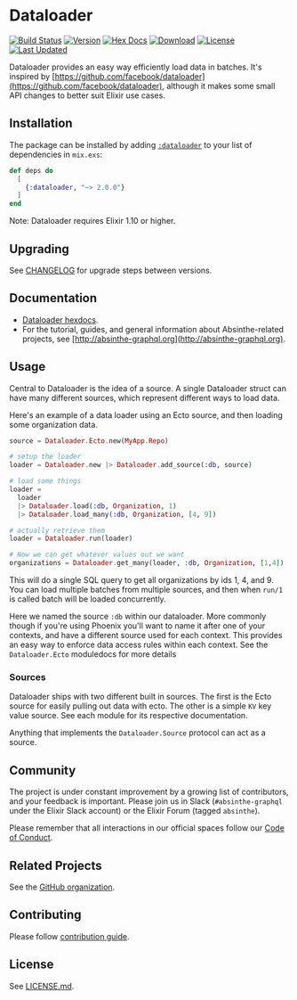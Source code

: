 # Dataloader

[![Build Status](https://github.com/absinthe-graphql/dataloader/workflows/CI/badge.svg)](https://github.com/absinthe-graphql/dataloader/actions?query=workflow%3ACI)
[![Version](https://img.shields.io/hexpm/v/dataloader.svg)](https://hex.pm/packages/dataloader)
[![Hex Docs](https://img.shields.io/badge/hex-docs-lightgreen.svg)](https://hexdocs.pm/dataloader/)
[![Download](https://img.shields.io/hexpm/dt/dataloader.svg)](https://hex.pm/packages/dataloader)
[![License](https://img.shields.io/badge/License-MIT-blue.svg)](https://opensource.org/licenses/MIT)
[![Last Updated](https://img.shields.io/github/last-commit/absinthe-graphql/dataloader.svg)](https://github.com/absinthe-graphql/dataloader/commits/master)

Dataloader provides an easy way efficiently load data in batches. It's inspired
by [https://github.com/facebook/dataloader](https://github.com/facebook/dataloader), although it makes some small API changes to better suit Elixir use cases.

## Installation

The package can be installed by adding [`:dataloader`](https://hex.pm/packages/dataloader) to your list of dependencies in `mix.exs`:

```elixir
def deps do
  [
    {:dataloader, "~> 2.0.0"}
  ]
end
```

Note: Dataloader requires Elixir 1.10 or higher.

## Upgrading

See [CHANGELOG](./CHANGELOG.md) for upgrade steps between versions.

## Documentation

- [Dataloader hexdocs](https://hexdocs.pm/dataloader).
- For the tutorial, guides, and general information about Absinthe-related
  projects, see [http://absinthe-graphql.org](http://absinthe-graphql.org).

## Usage

Central to Dataloader is the idea of a source. A single Dataloader struct can
have many different sources, which represent different ways to load data.

Here's an example of a data loader using an Ecto source, and then loading some
organization data.

```elixir
source = Dataloader.Ecto.new(MyApp.Repo)

# setup the loader
loader = Dataloader.new |> Dataloader.add_source(:db, source)

# load some things
loader =
  loader
  |> Dataloader.load(:db, Organization, 1)
  |> Dataloader.load_many(:db, Organization, [4, 9])

# actually retrieve them
loader = Dataloader.run(loader)

# Now we can get whatever values out we want
organizations = Dataloader.get_many(loader, :db, Organization, [1,4])
```

This will do a single SQL query to get all organizations by ids 1, 4, and 9. You
can load multiple batches from multiple sources, and then when `run/1` is called
batch will be loaded concurrently.

Here we named the source `:db` within our dataloader. More commonly though if
you're using Phoenix you'll want to name it after one of your contexts, and have
a different source used for each context. This provides an easy way to enforce
data access rules within each context. See the `Dataloader.Ecto` moduledocs for
more details

### Sources

Dataloader ships with two different built in sources. The first is the Ecto source for easily pulling out data with ecto. The other is a simple `KV` key value source. See each module for its respective documentation.

Anything that implements the `Dataloader.Source` protocol can act as a source.

## Community

The project is under constant improvement by a growing list of
contributors, and your feedback is important. Please join us in Slack
(`#absinthe-graphql` under the Elixir Slack account) or the Elixir Forum
(tagged `absinthe`).

Please remember that all interactions in our official spaces follow
our [Code of Conduct](./CODE_OF_CONDUCT.md).

## Related Projects

See the [GitHub organization](https://github.com/absinthe-graphql).

## Contributing

Please follow [contribution guide](./CONTRIBUTING.md).

## License

See [LICENSE.md](./LICENSE.md).
